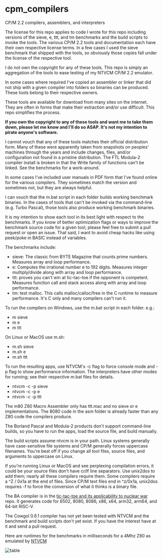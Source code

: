 # cpm_compilers
CP/M 2.2 compilers, assemblers, and interpreters

The license for this repo applies to code I wrote for this repo including versions of the sieve, e, ttt, and tm benchmarks and the build scripts to invoke the tools. The various CP/M 2.2 tools and documentation each have their own respective license terms. In a few cases I used the sieve benchmark that shipped with the tools, so obviously those copies fall under the license of the respective tool.

I do not own the copyright for any of these tools. This repo is simply an aggregation of the tools to ease testing of my NTVCM CP/M 2.2 emulator.

In some cases where required I've copied an assembler or linker that did not ship with a given compiler into folders so binaries can be produced. These tools belong to their respective owners.

These tools are available for download from many sites on the internet. They are often in forms that make their extraction and/or use difficult. This repo simplifies the process.

**If you own the copyright to any of these tools and want me to take them down, please let me know and I'll do so ASAP. It's not my intention to pirate anyone's software.**

I cannot vouch that any of these tools matches their official distribution form. Many of these were apparently taken from snapshots on peoples' machines through the years and include changes, files, and/or configuration not found in a pristine distribution. The FTL Modula-2 compiler install is broken in that the Write family of functions can't be linked. See the benchmarks for a work-around.

In some cases I've included user manuals in PDF form that I've found online for the various compilers. They sometimes match the version and sometimes not, but they are always helpful.

I can vouch that the m.bat script in each folder builds working benchmark binaries. In the cases of tools that can't be invoked via the command-line (e.g. Turbo Pascal), those tools also produce working benchmark binaries.

It is my intention to show each tool in its best light with respect to the benchmarks. If you know of better optimization flags or ways to improve the benchmark source code for a given tool, please feel free to submit a pull request or open an issue. That said, I want to avoid cheap hacks like using peek/poke in BASIC instead of variables.

The benchmarks include:
  * sieve: The classic from BYTE Magazine that counts prime numbers. Measures array and loop performance.
  * e: Computes the irrational number e to 192 digits. Measures integer multiply/divide along with array and loop performance.
  * ttt: proves you can't win at tic-tac-toe if the opponent is competent. Measures function call and stack access along with array and loop performance.
  * tm: test malloc. This calls malloc/calloc/free in the C runtime to measure performance. It's C only and many compilers can't run it.

To run the compilers on Windows, use the m.bat script in each folder. e.g.:
  * m sieve
  * m e
  * m ttt

On Linux or MacOS use m.sh:
  * m.sh sieve
  * m.sh e
  * m.sh ttt

To run the resulting apps, use NTVCM's -c flag to force console mode and -p flag to show performance information. The interpreters have other modes for running; see their respective m.bat files for details.
  * ntvcm -c -p sieve
  * ntvcm -c -p e
  * ntvcm -c -p ttt
 
The m80 Z80 Macro Assembler only has ttt.mac and no sieve or e implementations. The 8080 code in the asm folder is already faster than any Z80 code the compilers produce.

The Borland Pascal and Modula-2 products don't support command-line builds, so you have to run the apps, load the source file, and build manually.

The build scripts assume ntvcm is in your path. Linux systems generally have case-sensitive file systems and CP/M generally forces uppercase filenames. You're best off if you change all tool files, source files, and arguments to uppercase on Linux.

If you're running Linux or MacOS and see perplexing compilation errors, it could be your source files don't have cr/lf line separators. Use unix2dos to add them; nearly all these compilers require them. Some compilers require a ^Z / 0x1a at the end of files. Since CP/M text files end in ^z/0x1a, unix2dos requires -f to force the conversion of what it thinks is a binary file.

The BA compiler is in the [tic-tac-toe and its applicability to nuclear war](https://github.com/davidly/ttt) repo. It generates code for 6502, 8080, 8086, x86, x64, arm32, arm64, and 64-bit RISC-V.

The Cowgol 0.6.1 compiler has not yet been tested with NTVCM and the benchmark and build scripts don't yet exist. If you have the interest have at it and send a pull request.

Here are runtimes for the benchmarks in milliseconds for a 4Mhz Z80 as emulated by [NTVCM](https://github.com/davidly/ntvcm/)

![table](https://github.com/user-attachments/assets/1bed5857-b64d-4081-944d-e07bbf611dd0)
